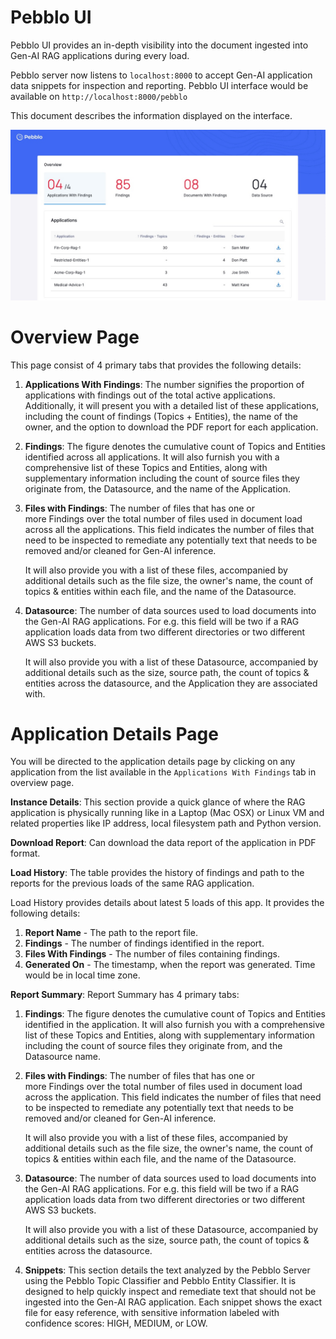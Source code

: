 # Pebblo UI

Pebblo UI provides an in-depth visibility into the document ingested into Gen-AI RAG applications during every load.

Pebblo server now listens to `localhost:8000` to accept Gen-AI application data snippets for inspection and reporting.
Pebblo UI interface would be available on `http://localhost:8000/pebblo`

This document describes the information displayed on the interface.

![Pebblo UI](../../static/img/pebblo-ui.jpeg)

# Overview Page

This page consist of 4 primary tabs that provides the following details:

1. **Applications With Findings**:
   The number signifies the proportion of applications with findings out of the total active applications. Additionally, it will present you with a detailed list of these applications, including the count of findings (Topics + Entities), the name of the owner, and the option to download the PDF report for each application.

2. **Findings**:
   The figure denotes the cumulative count of Topics and Entities identified across all applications. It will also furnish you with a comprehensive list of these Topics and Entities, along with supplementary information including the count of source files they originate from, the Datasource, and the name of the Application.

3. **Files with Findings**:
   The number of files that has one or more Findings over the total number of files used in document load across all the applications. This field indicates the number of files that need to be inspected to remediate any potentially text that needs to be removed and/or cleaned for Gen-AI inference.

   It will also provide you with a list of these files, accompanied by additional details such as the file size, the owner's name, the count of topics & entities within each file, and the name of the Datasource.

4. **Datasource**:
   The number of data sources used to load documents into the Gen-AI RAG applications. For e.g. this field will be two if a RAG application loads data from two different directories or two different AWS S3 buckets.

   It will also provide you with a list of these Datasource, accompanied by additional details such as the size, source path, the count of topics & entities across the datasource, and the Application they are associated with.

# Application Details Page

You will be directed to the application details page by clicking on any application from the list available in the `Applications With Findings` tab in overview page.

**Instance Details**:
This section provide a quick glance of where the RAG application is physically running like in a Laptop (Mac OSX) or Linux VM and related properties like IP address, local filesystem path and Python version.

**Download Report**:
Can download the data report of the application in PDF format.

**Load History**:
The table provides the history of findings and path to the reports for the previous loads of the same RAG application.

Load History provides details about latest 5 loads of this app. It provides the following details:

1. **Report Name** - The path to the report file.
2. **Findings** - The number of findings identified in the report.
3. **Files With Findings** - The number of files containing findings.
4. **Generated On** - The timestamp, when the report was generated. Time would be in local time zone.

**Report Summary**: Report Summary has 4 primary tabs:

1. **Findings**: The figure denotes the cumulative count of Topics and Entities identified in the application. It will also furnish you with a comprehensive list of these Topics and Entities, along with supplementary information including the count of source files they originate from, and the Datasource name.

2. **Files with Findings**: The number of files that has one or more Findings over the total number of files used in document load across the application. This field indicates the number of files that need to be inspected to remediate any potentially text that needs to be removed and/or cleaned for Gen-AI inference.

   It will also provide you with a list of these files, accompanied by additional details such as the file size, the owner's name, the count of topics & entities within each file, and the name of the Datasource.

3. **Datasource**: The number of data sources used to load documents into the Gen-AI RAG applications. For e.g. this field will be two if a RAG application loads data from two different directories or two different AWS S3 buckets.

   It will also provide you with a list of these Datasource, accompanied by additional details such as the size, source path, the count of topics & entities across the datasource.

4. **Snippets**: This section details the text analyzed by the Pebblo Server using the Pebblo Topic Classifier and Pebblo Entity Classifier. It is designed to help quickly inspect and remediate text that should not be ingested into the Gen-AI RAG application. Each snippet shows the exact file for easy reference, with sensitive information labeled with confidence scores: HIGH, MEDIUM, or LOW.
